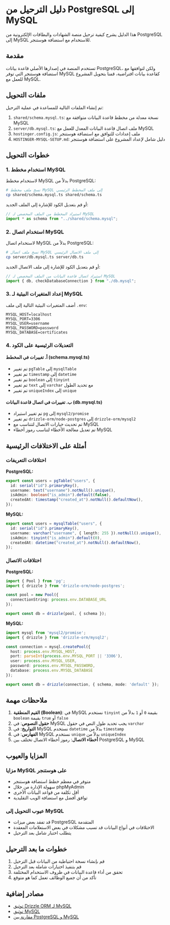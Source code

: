 # دليل الترحيل من PostgreSQL إلى MySQL

هذا الدليل يشرح كيفية ترحيل منصة الشهادات والبطاقات الإلكترونية من PostgreSQL إلى MySQL للاستخدام مع استضافة هوستنجر.

## مقدمة

تستخدم المنصة في إصدارها الأصلي قاعدة بيانات PostgreSQL، ولكن لتوافقها مع استضافة هوستنجر التي توفر MySQL كقاعدة بيانات افتراضية، قمنا بتحويل المشروع للعمل مع MySQL.

## ملفات التحويل

تم إنشاء الملفات التالية للمساعدة في عملية الترحيل:

1. `shared/schema.mysql.ts`: نسخة معدلة من مخطط قاعدة البيانات متوافقة مع MySQL
2. `server/db.mysql.ts`: ملف اتصال قاعدة البيانات المعدل للعمل مع MySQL
3. `hostinger.config.js`: ملف إعدادات للتوافق مع استضافة هوستنجر
4. `HOSTINGER-MYSQL-SETUP.md`: دليل شامل لإعداد المشروع على استضافة هوستنجر

## خطوات التحويل

### 1. استخدام مخطط MySQL

لاستخدام مخطط MySQL بدلاً من PostgreSQL:

```bash
# نسخ ملف مخطط MySQL إلى ملف المخطط الرئيسي
cp shared/schema.mysql.ts shared/schema.ts
```

أو قم بتعديل الكود للإشارة إلى الملف الجديد:

```typescript
// استيراد المخطط من الملف المخصص لـ MySQL
import * as schema from "../shared/schema.mysql";
```

### 2. استخدام اتصال MySQL

لاستخدام اتصال MySQL بدلاً من PostgreSQL:

```bash
# نسخ ملف اتصال MySQL إلى ملف الاتصال الرئيسي
cp server/db.mysql.ts server/db.ts
```

أو قم بتعديل الكود للإشارة إلى ملف الاتصال الجديد:

```typescript
// استيراد اتصال قاعدة البيانات من الملف المخصص لـ MySQL
import { db, checkDatabaseConnection } from "./db.mysql";
```

### 3. إعداد المتغيرات البيئية لـ MySQL

أضف المتغيرات البيئية التالية إلى ملف `.env`:

```
MYSQL_HOST=localhost
MYSQL_PORT=3306
MYSQL_USER=username
MYSQL_PASSWORD=password
MYSQL_DATABASE=certificates
```

### 4. التعديلات الرئيسية على الكود

#### أ. تغييرات في المخطط (schema.mysql.ts)

- تم تغيير `pgTable` إلى `mysqlTable`
- تم تغيير `timestamp` إلى `datetime`
- تم تغيير `boolean` إلى `tinyint`
- تم تغيير `text` إلى `varchar` مع تحديد الطول
- تم تغيير `uniqueIndex` إلى `unique`

#### ب. تغييرات في اتصال قاعدة البيانات (db.mysql.ts)

- تم تغيير استيراد `pg` إلى `mysql2/promise`
- تم تغيير `drizzle-orm/node-postgres` إلى `drizzle-orm/mysql2`
- تم تحديث خيارات الاتصال لتتناسب مع MySQL
- تم تعديل معالجة الأخطاء لتناسب رموز أخطاء MySQL

## أمثلة على الاختلافات الرئيسية

### اختلافات التعريفات

**PostgreSQL:**
```typescript
export const users = pgTable("users", {
  id: serial("id").primaryKey(),
  username: text("username").notNull().unique(),
  isAdmin: boolean("is_admin").default(false),
  createdAt: timestamp("created_at").notNull().defaultNow(),
});
```

**MySQL:**
```typescript
export const users = mysqlTable("users", {
  id: serial("id").primaryKey(),
  username: varchar("username", { length: 255 }).notNull().unique(),
  isAdmin: tinyint("is_admin").default(0),
  createdAt: datetime("created_at").notNull().defaultNow(),
});
```

### اختلافات الاتصال

**PostgreSQL:**
```typescript
import { Pool } from 'pg';
import { drizzle } from 'drizzle-orm/node-postgres';

const pool = new Pool({
  connectionString: process.env.DATABASE_URL
});

export const db = drizzle(pool, { schema });
```

**MySQL:**
```typescript
import mysql from 'mysql2/promise';
import { drizzle } from 'drizzle-orm/mysql2';

const connection = mysql.createPool({
  host: process.env.MYSQL_HOST,
  port: parseInt(process.env.MYSQL_PORT || '3306'),
  user: process.env.MYSQL_USER,
  password: process.env.MYSQL_PASSWORD,
  database: process.env.MYSQL_DATABASE
});

export const db = drizzle(connection, { schema, mode: 'default' });
```

## ملاحظات مهمة

1. **القيم المنطقية (Boolean)**: في MySQL نستخدم `tinyint` بقيمة `0` أو `1` بدلاً من `boolean` بقيمة `true` أو `false`
2. **حقول النصوص**: في MySQL يجب تحديد طول النص في حقول `varchar`
3. **التواريخ**: في MySQL نستخدم `datetime` بدلاً من `timestamp`
4. **الفهارس**: في MySQL نستخدم `unique` بدلاً من `uniqueIndex`
5. **أخطاء الاتصال**: رموز أخطاء الاتصال تختلف بين PostgreSQL و MySQL

## المزايا والعيوب

### مزايا MySQL على هوستنجر

- متوفر في معظم خطط استضافة هوستنجر
- سهولة الإدارة من خلال phpMyAdmin
- أقل تكلفة من قواعد البيانات الأخرى
- توافق أفضل مع استضافة الويب التقليدية

### عيوب التحويل إلى MySQL

- قد تفقد بعض ميزات PostgreSQL المتقدمة
- الاختلافات في أنواع البيانات قد تسبب مشكلات في بعض الاستعلامات المعقدة
- يتطلب اختبار شامل بعد الترحيل

## خطوات ما بعد الترحيل

1. قم بإنشاء نسخة احتياطية من البيانات قبل الترحيل
2. قم بتنفيذ اختبارات شاملة بعد الترحيل
3. تحقق من أداء قاعدة البيانات في ظروف الاستخدام المختلفة
4. تأكد من أن جميع الوظائف تعمل كما هو متوقع

## مصادر إضافية

- [توثيق Drizzle ORM لـ MySQL](https://orm.drizzle.team/docs/mysql)
- [توثيق MySQL](https://dev.mysql.com/doc/)
- [مقارنة بين PostgreSQL و MySQL](https://www.oracle.com/mysql/mysql-vs-postgresql/)